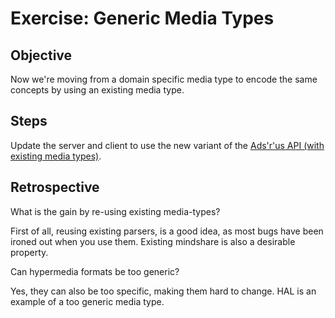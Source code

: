Exercise: Generic Media Types
=============================

Objective
---------

Now we're moving from a domain specific media type to encode the same
concepts by using an existing media type.

Steps
-----

Update the server and client to use the new variant of the [Ads'r'us
API (with existing media types)](ads-r-us-api-with-existing-media-types.html).

Retrospective
-------------

What is the gain by re-using existing media-types?

First of all, reusing existing parsers, is a good idea, 
as most bugs have been ironed out when you use them.
Existing mindshare is also a desirable property.

Can hypermedia formats be too generic?

Yes, they can also be too specific, making them hard to change.
HAL is an example of a too generic media type.
